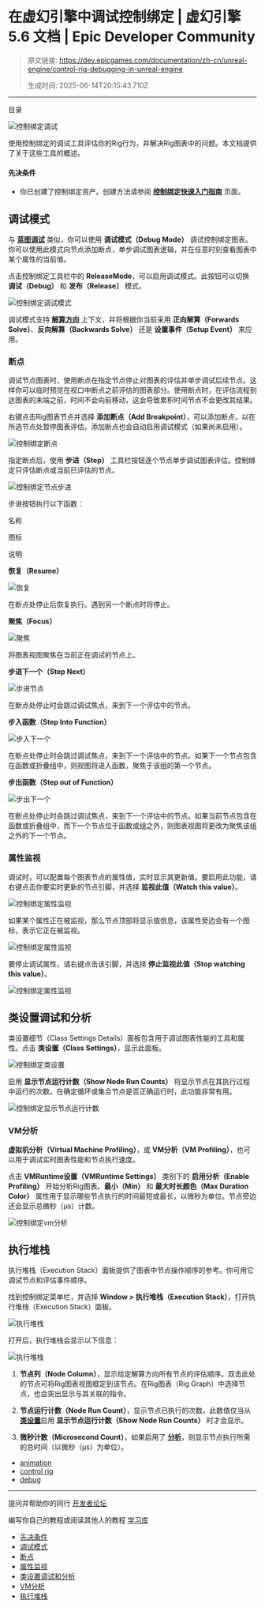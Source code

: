 # 在虚幻引擎中调试控制绑定 | 虚幻引擎 5.6 文档 | Epic Developer Community

> 原文链接: https://dev.epicgames.com/documentation/zh-cn/unreal-engine/control-rig-debugging-in-unreal-engine
> 
> 生成时间: 2025-06-14T20:15:43.710Z

---

目录

![控制绑定调试](https://dev.epicgames.com/community/api/documentation/image/e37eab85-f1e6-45f2-81d4-eeaaedb3ca23?resizing_type=fill&width=1920&height=335)

使用控制绑定的调试工具评估你的Rig行为，并解决Rig图表中的问题。本文档提供了关于这些工具的概述。

#### 先决条件

-   你已创建了控制绑定资产。创建方法请参阅 **[控制绑定快速入门指南](/documentation/zh-cn/unreal-engine/how-to-create-control-rigs-in-unreal-engine)** 页面。

## 调试模式

与 **[蓝图调试](/documentation/zh-cn/unreal-engine/blueprint-debugging-example-in-unreal-engine)** 类似，你可以使用 **调试模式（Debug Mode）** 调试控制绑定图表。你可以使用此模式向节点添加断点，单步调试图表逻辑，并在任意时刻查看图表中某个属性的当前值。

点击控制绑定工具栏中的 **ReleaseMode**，可以启用调试模式。此按钮可以切换 **调试（Debug）** 和 **发布（Release）** 模式。

![控制绑定调试模式](https://d1iv7db44yhgxn.cloudfront.net/documentation/images/194c3294-59a4-4dbd-af60-0f2a99fab8e9/debug1.png)

调试模式支持 **[解算方向](/documentation/zh-cn/unreal-engine/control-rig-forwards-solve-and-backwards-solve-in-unreal-engine)** 上下文，并将根据你当前采用 **正向解算（Forwards Solve）**、**反向解算（Backwards Solve）** 还是 **设置事件（Setup Event）** 来应用。

### 断点

调试节点图表时，使用断点在指定节点停止对图表的评估并单步调试后续节点。这样你可以临时预览在视口中断点之前评估的图表部分。使用断点时，在评估流程到达图表的末端之前，时间不会向前移动，这会导致累积时间节点不会更改其结果。

右键点击Rig图表节点并选择 **添加断点（Add Breakpoint）**，可以添加断点，以在所选节点处暂停图表评估。添加断点也会自动启用调试模式（如果尚未启用）。

![控制绑定断点](https://d1iv7db44yhgxn.cloudfront.net/documentation/images/93c5340f-9c74-49cc-ab18-4e204f5fb5cc/breakpoint.png)

指定断点后，使用 **步进（Step）** 工具栏按钮逐个节点单步调试图表评估。控制绑定只评估断点或当前已评估的节点。

![控制绑定节点步进](https://d1iv7db44yhgxn.cloudfront.net/documentation/images/e003d019-69df-4870-b843-bd540c97014f/stepping.gif)

步进按钮执行以下函数：

名称

图标

说明

**恢复（Resume）**

![恢复](https://d1iv7db44yhgxn.cloudfront.net/documentation/images/158936f3-f523-4acb-8ee9-8909a9e5e6e4/iconplay.png)

在断点处停止后恢复执行。遇到另一个断点时将停止。

**聚焦（Focus）**

![聚焦](https://d1iv7db44yhgxn.cloudfront.net/documentation/images/88f001ec-3218-4592-9b3d-8e7140e2bc43/iconnavigate.png)

将图表视图聚焦在当前正在调试的节点上。

**步进下一个（Step Next）**

![步进节点](https://d1iv7db44yhgxn.cloudfront.net/documentation/images/33af91fb-b1d0-45b6-9cac-f57c9db82e1a/iconstep.png)

在断点处停止时会跳过调试焦点，来到下一个评估中的节点。

**步入函数（Step Into Function）**

![步入下一个](https://d1iv7db44yhgxn.cloudfront.net/documentation/images/cadd2234-2261-4b2f-81b4-aa3f8758fa6d/iconstepin.png)

在断点处停止时会跳过调试焦点，来到下一个评估中的节点。如果下一个节点包含在函数或折叠组中，则视图将进入函数，聚焦于该组的第一个节点。

**步出函数（Step out of Function）**

![步出下一个](https://d1iv7db44yhgxn.cloudfront.net/documentation/images/d3a32c03-8e79-4f99-bdde-4431db12f2d7/iconstepout.png)

在断点处停止时会跳过调试焦点，来到下一个评估中的节点。如果当前节点包含在函数或折叠组中，而下一个节点位于函数或组之外，则图表视图将更改为聚焦该组之外的下一个节点。

### 属性监视

调试时，可以配置每个图表节点的属性值，实时显示其更新值。要启用此功能，请右键点击你要实时更新的节点引脚，并选择 **监视此值（Watch this value）**。

![控制绑定属性监视](https://d1iv7db44yhgxn.cloudfront.net/documentation/images/58db075c-4c5b-4283-ab0f-56e05b9d9e2d/watch1.png)

如果某个属性正在被监视，那么节点顶部将显示值信息，该属性旁边会有一个图标，表示它正在被监视。

![控制绑定属性监视](https://d1iv7db44yhgxn.cloudfront.net/documentation/images/5a298b54-557e-431a-b373-af34d77add0a/watch2.png)

要停止调试属性，请右键点击该引脚，并选择 **停止监视此值（Stop watching this value）**。

![控制绑定属性监视](https://d1iv7db44yhgxn.cloudfront.net/documentation/images/ba89b950-b3ea-4014-bbea-5e3f0c5eecc1/watch3.png)

## 类设置调试和分析

类设置细节（Class Settings Details）面板包含用于调试图表性能的工具和属性。点击 **类设置（Class Settings）**，显示此面板。

![控制绑定类设置](https://d1iv7db44yhgxn.cloudfront.net/documentation/images/b8516985-ff07-4d55-a648-54b0ba13086e/classsettings.png)

启用 **显示节点运行计数（Show Node Run Counts）** 将显示节点在其执行过程中运行的次数。在确定循环或集合节点是否正确运行时，此功能非常有用。

![控制绑定显示节点运行计数](https://d1iv7db44yhgxn.cloudfront.net/documentation/images/f97ca03b-63fd-4258-aedf-40e2ada450b9/showcount.png)

### VM分析

**虚拟机分析（Virtual Machine Profiling）**，或 **VM分析（VM Profiling）**，也可以用于调试实时图表性能和节点执行速度。

点击 **VMRuntime设置（VMRuntime Settings）** 类别下的 **启用分析（Enable Profiling）** 开始分析Rig图表。**最小（Min）** 和 **最大时长颜色（Max Duration Color）** 属性用于显示哪些节点执行的时间最短或最长，以微秒为单位。节点旁边还会显示总微秒（μs）计数。

![控制绑定vm分析](https://d1iv7db44yhgxn.cloudfront.net/documentation/images/fb054c3a-88f1-4801-ae57-7c3a638e9f84/profiling.png)

## 执行堆栈

执行堆栈（Execution Stack）面板提供了图表中节点操作顺序的参考。你可用它调试节点和评估事件顺序。

找到控制绑定菜单栏，并选择 **Window > 执行堆栈（Execution Stack）**，打开执行堆栈（Execution Stack）面板。

![执行堆栈](https://d1iv7db44yhgxn.cloudfront.net/documentation/images/70409e92-e3f6-4e7a-9c0a-07e4a39f2780/execution1.png)

打开后，执行堆栈会显示以下信息：

![执行堆栈](https://d1iv7db44yhgxn.cloudfront.net/documentation/images/2a215c9b-7d07-4330-a69c-1d09d929651e/execution2.png)

1.  **节点列（Node Column）**，显示给定解算方向所有节点的评估顺序。双击此处的节点可将Rig图表视图框定到该节点。在Rig图表（Rig Graph）中选择节点，也会突出显示与其关联的指令。
    
2.  **节点运行计数（Node Run Count）**，显示节点已执行的次数。此数值仅当从 [**类设置**](/documentation/zh-cn/unreal-engine/control-rig-debugging-in-unreal-engine#%E7%B1%BB%E8%AE%BE%E7%BD%AE%E8%B0%83%E8%AF%95%E5%92%8C%E5%88%86%E6%9E%90)启用 **显示节点运行计数（Show Node Run Counts）** 时才会显示。
    
3.  **微秒计数（Microsecond Count）**，如果启用了 [**分析**](/documentation/zh-cn/unreal-engine/control-rig-debugging-in-unreal-engine#vm%E5%88%86%E6%9E%90)，则显示节点执行所需的总时间（以微秒（μs）为单位）。
    

-   [animation](https://dev.epicgames.com/community/search?query=animation)
-   [control rig](https://dev.epicgames.com/community/search?query=control%20rig)
-   [debug](https://dev.epicgames.com/community/search?query=debug)

* * *

提问并帮助你的同行 [开发者论坛](https://forums.unrealengine.com/categories?tag=unreal-engine)

编写你自己的教程或阅读其他人的教程 [学习库](https://dev.epicgames.com/community/unreal-engine/learning)

-   [先决条件](/documentation/zh-cn/unreal-engine/control-rig-debugging-in-unreal-engine#%E5%85%88%E5%86%B3%E6%9D%A1%E4%BB%B6)
-   [调试模式](/documentation/zh-cn/unreal-engine/control-rig-debugging-in-unreal-engine#%E8%B0%83%E8%AF%95%E6%A8%A1%E5%BC%8F)
-   [断点](/documentation/zh-cn/unreal-engine/control-rig-debugging-in-unreal-engine#%E6%96%AD%E7%82%B9)
-   [属性监视](/documentation/zh-cn/unreal-engine/control-rig-debugging-in-unreal-engine#%E5%B1%9E%E6%80%A7%E7%9B%91%E8%A7%86)
-   [类设置调试和分析](/documentation/zh-cn/unreal-engine/control-rig-debugging-in-unreal-engine#%E7%B1%BB%E8%AE%BE%E7%BD%AE%E8%B0%83%E8%AF%95%E5%92%8C%E5%88%86%E6%9E%90)
-   [VM分析](/documentation/zh-cn/unreal-engine/control-rig-debugging-in-unreal-engine#vm%E5%88%86%E6%9E%90)
-   [执行堆栈](/documentation/zh-cn/unreal-engine/control-rig-debugging-in-unreal-engine#%E6%89%A7%E8%A1%8C%E5%A0%86%E6%A0%88)